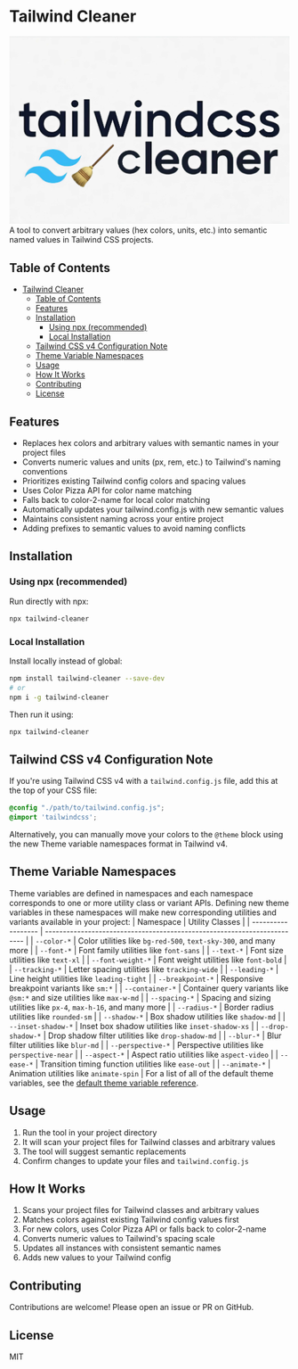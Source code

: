 # Tailwind Cleaner
![Tailwind Cleaner Logo](https://github.com/domz-1/tailwind-cleaner/raw/main/public/logo.jpg)
A tool to convert arbitrary values (hex colors, units, etc.) into semantic named values in Tailwind CSS projects.
## Table of Contents
- [Tailwind Cleaner](#tailwind-cleaner)
  - [Table of Contents](#table-of-contents)
  - [Features](#features)
  - [Installation](#installation)
    - [Using npx (recommended)](#using-npx-recommended)
    - [Local Installation](#local-installation)
  - [Tailwind CSS v4 Configuration Note](#tailwind-css-v4-configuration-note)
  - [Theme Variable Namespaces](#theme-variable-namespaces)
  - [Usage](#usage)
  - [How It Works](#how-it-works)
  - [Contributing](#contributing)
  - [License](#license)
## Features
- Replaces hex colors and arbitrary values with semantic names in your project files
- Converts numeric values and units (px, rem, etc.) to Tailwind's naming conventions
- Prioritizes existing Tailwind config colors and spacing values
- Uses Color Pizza API for color name matching
- Falls back to color-2-name for local color matching
- Automatically updates your tailwind.config.js with new semantic values
- Maintains consistent naming across your entire project
- Adding prefixes to semantic values to avoid naming conflicts
## Installation
### Using npx (recommended)
Run directly with npx:
```bash
npx tailwind-cleaner
```
### Local Installation
Install locally instead of global:
```bash
npm install tailwind-cleaner --save-dev
# or
npm i -g tailwind-cleaner
```
Then run it using:
```bash
npx tailwind-cleaner
```
## Tailwind CSS v4 Configuration Note
If you're using Tailwind CSS v4 with a `tailwind.config.js` file, add this at the top of your CSS file:
```css
@config "./path/to/tailwind.config.js";
@import 'tailwindcss';
```
Alternatively, you can manually move your colors to the `@theme` block using the new Theme variable namespaces format in Tailwind v4.
## Theme Variable Namespaces
Theme variables are defined in namespaces and each namespace corresponds to one or more utility class or variant APIs.
Defining new theme variables in these namespaces will make new corresponding utilities and variants available in your project:
| Namespace          | Utility Classes                                                          |
| ------------------ | ------------------------------------------------------------------------ |
| `--color-*`        | Color utilities like `bg-red-500`, `text-sky-300`, and many more         |
| `--font-*`         | Font family utilities like `font-sans`                                   |
| `--text-*`         | Font size utilities like `text-xl`                                       |
| `--font-weight-*`  | Font weight utilities like `font-bold`                                   |
| `--tracking-*`     | Letter spacing utilities like `tracking-wide`                            |
| `--leading-*`      | Line height utilities like `leading-tight`                               |
| `--breakpoint-*`   | Responsive breakpoint variants like `sm:*`                               |
| `--container-*`    | Container query variants like `@sm:*` and size utilities like `max-w-md` |
| `--spacing-*`      | Spacing and sizing utilities like `px-4`, `max-h-16`, and many more      |
| `--radius-*`       | Border radius utilities like `rounded-sm`                                |
| `--shadow-*`       | Box shadow utilities like `shadow-md`                                    |
| `--inset-shadow-*` | Inset box shadow utilities like `inset-shadow-xs`                        |
| `--drop-shadow-*`  | Drop shadow filter utilities like `drop-shadow-md`                       |
| `--blur-*`         | Blur filter utilities like `blur-md`                                     |
| `--perspective-*`  | Perspective utilities like `perspective-near`                            |
| `--aspect-*`       | Aspect ratio utilities like `aspect-video`                               |
| `--ease-*`         | Transition timing function utilities like `ease-out`                     |
| `--animate-*`      | Animation utilities like `animate-spin`                                  |
For a list of all of the default theme variables, see the [default theme variable reference](https://tailwindcss.com/docs/theme).
## Usage
1. Run the tool in your project directory
2. It will scan your project files for Tailwind classes and arbitrary values
3. The tool will suggest semantic replacements
4. Confirm changes to update your files and `tailwind.config.js`
## How It Works
1. Scans your project files for Tailwind classes and arbitrary values
2. Matches colors against existing Tailwind config values first
3. For new colors, uses Color Pizza API or falls back to color-2-name
4. Converts numeric values to Tailwind's spacing scale
5. Updates all instances with consistent semantic names
6. Adds new values to your Tailwind config
## Contributing
Contributions are welcome! Please open an issue or PR on GitHub.
## License
MIT
